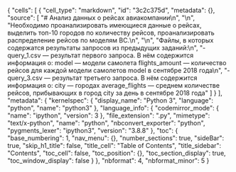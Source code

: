 {
 "cells": [
  {
   "cell_type": "markdown",
   "id": "3c2c375d",
   "metadata": {},
   "source": [
    "# Анализ данных о рейсах авиакомпании\n",
    "\n",
    "Необходимо проанализировать имеющиеся данные о рейсах, выделить топ-10 городов по количеству рейсов, проанализировать распределение рейсов по моделям ВС.\n",
    "\n",
    "Файлы, в которых содержатся результаты запросов из предыдущих заданий:\n",
    "- query_1.csv — результат первого запроса. В нём содержится информация о: model — модели самолета flights_amount — количество рейсов для каждой модели самолетов model в сентябре 2018 года\n",
    "- query_3.csv — результат третьего запроса. В нём содержится информация о: city — городах average_flights — среднем количестве рейсов, прибывающих в город city за день в сентябре 2018 года"
   ]
  }
 ],
 "metadata": {
  "kernelspec": {
   "display_name": "Python 3",
   "language": "python",
   "name": "python3"
  },
  "language_info": {
   "codemirror_mode": {
    "name": "ipython",
    "version": 3
   },
   "file_extension": ".py",
   "mimetype": "text/x-python",
   "name": "python",
   "nbconvert_exporter": "python",
   "pygments_lexer": "ipython3",
   "version": "3.8.8"
  },
  "toc": {
   "base_numbering": 1,
   "nav_menu": {},
   "number_sections": true,
   "sideBar": true,
   "skip_h1_title": false,
   "title_cell": "Table of Contents",
   "title_sidebar": "Contents",
   "toc_cell": false,
   "toc_position": {},
   "toc_section_display": true,
   "toc_window_display": false
  }
 },
 "nbformat": 4,
 "nbformat_minor": 5
}
